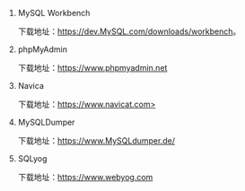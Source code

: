 1. MySQL Workbench

   下载地址：<https://dev.MySQL.com/downloads/workbench>。

2. phpMyAdmin

   下载地址：<https://www.phpmyadmin.net>

3. Navica

   下载地址：https://www.navicat.com>

4. MySQLDumper

   下载地址：<https://www.MySQLdumper.de/>

5. SQLyog

   下载地址：<https://www.webyog.com>